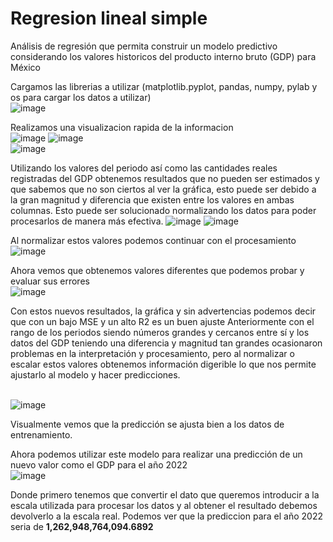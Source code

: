 # Regresion lineal simple
Análisis de regresión que permita construir un modelo predictivo considerando los valores historicos del producto interno bruto (GDP) para México

Cargamos las librerias a utilizar (matplotlib.pyplot, pandas, numpy, pylab y os para cargar los datos a utilizar)
<br>![image](https://github.com/user-attachments/assets/f60b5bff-9f0f-49ab-90bb-ff80976a4191)

Realizamos una visualizacion rapida de la informacion
<br>![image](https://github.com/user-attachments/assets/b1b55b42-4a77-4ea5-bcd1-cb3191545114) ![image](https://github.com/user-attachments/assets/8f680457-a53d-46d9-a8bb-d3d58f63b395)
<br>![image](https://github.com/user-attachments/assets/7cca5d86-20b2-48b3-8450-f62701efee3c)

Utilizando los valores del periodo así como las cantidades reales registradas del GDP obtenemos resultados que no pueden ser estimados y que sabemos que no son ciertos al ver la gráfica, esto puede ser debido a la gran magnitud y diferencia que existen entre los valores en ambas columnas. Esto puede ser solucionado normalizando los datos para poder procesarlos de manera más efectiva.
![image](https://github.com/user-attachments/assets/6d938ca3-c66d-4aee-b063-2c9c44d9fce3)
![image](https://github.com/user-attachments/assets/6acc1b54-676a-4562-893b-9c55a92f8312)

Al normalizar estos valores podemos continuar con el procesamiento
<br>![image](https://github.com/user-attachments/assets/d15389bd-88a9-49b1-b644-85b46583074c)

Ahora vemos que obtenemos valores diferentes que podemos probar y evaluar sus errores
<br>![image](https://github.com/user-attachments/assets/a176bbf5-89d9-4a1b-8504-f01e9d312943)

Con estos nuevos resultados, la gráfica y sin advertencias podemos decir que con un bajo MSE y un alto R2 es un buen ajuste Anteriormente con el rango de los periodos siendo números grandes y cercanos entre sí y los datos del GDP teniendo una diferencia y magnitud tan grandes ocasionaron problemas en la interpretación y procesamiento, pero al normalizar o escalar estos valores obtenemos información digerible lo que nos permite ajustarlo al modelo y hacer predicciones.

<br>![image](https://github.com/user-attachments/assets/130d11a7-e56d-4464-b9e3-73131cddce00)

Visualmente vemos que la predicción se ajusta bien a los datos de entrenamiento. 

Ahora podemos utilizar este modelo para realizar una predicción de un nuevo valor como el GDP para el año 2022
<br>![image](https://github.com/user-attachments/assets/b884473e-b6ac-4310-bea8-197d86e65280)

Donde primero tenemos que convertir el dato que queremos introducir a la escala utilizada para procesar los datos y al obtener el resultado debemos devolverlo a la escala real.
Podemos ver que la prediccion para el año 2022 seria de **1,262,948,764,094.6892**
